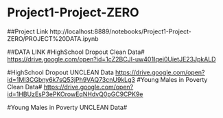 # Project1-Project-ZERO
##Project Link
http://localhost:8889/notebooks/Project1-Project-ZERO/PROJECT%20DATA.ipynb

##DATA LINK
#HighSchool Dropout Clean Data#
https://drive.google.com/open?id=1cZ2BCJI-uw401Iqei0UietJE23JpkALD

#HighSchool Dropout UNCLEAN Data
https://drive.google.com/open?id=1MI3CGbny6k7sQ53jPh9VAQ73cnU9kLg3
#Young Males in Poverty Clean Data#
https://drive.google.com/open?id=1HBUzEsP3ePKOrowEqNHdvQ0pGC9CPK9e

#Young Males in Poverty UNCLEAN Data#
